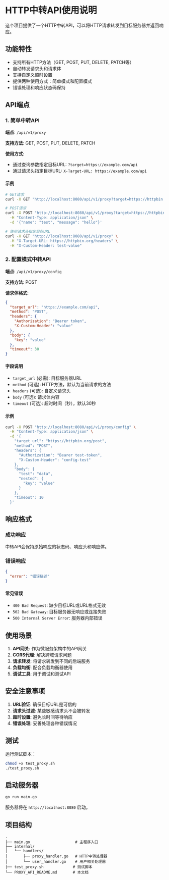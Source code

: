 # HTTP中转API使用说明

这个项目提供了一个HTTP中转API，可以将HTTP请求转发到目标服务器并返回响应。

## 功能特性

- 支持所有HTTP方法（GET, POST, PUT, DELETE, PATCH等）
- 自动转发请求头和请求体
- 支持自定义超时设置
- 提供两种使用方式：简单模式和配置模式
- 错误处理和响应状态码保持

## API端点

### 1. 简单中转API

**端点**: `/api/v1/proxy`

**支持方法**: GET, POST, PUT, DELETE, PATCH

**使用方式**:
- 通过查询参数指定目标URL: `?target=https://example.com/api`
- 通过请求头指定目标URL: `X-Target-URL: https://example.com/api`

#### 示例

```bash
# GET请求
curl -X GET "http://localhost:8080/api/v1/proxy?target=https://httpbin.org/get"

# POST请求
curl -X POST "http://localhost:8080/api/v1/proxy?target=https://httpbin.org/post" \
  -H "Content-Type: application/json" \
  -d '{"name": "test", "message": "hello"}'

# 使用请求头指定目标URL
curl -X GET "http://localhost:8080/api/v1/proxy" \
  -H "X-Target-URL: https://httpbin.org/headers" \
  -H "X-Custom-Header: test-value"
```

### 2. 配置模式中转API

**端点**: `/api/v1/proxy/config`

**支持方法**: POST

**请求体格式**:
```json
{
  "target_url": "https://example.com/api",
  "method": "POST",
  "headers": {
    "Authorization": "Bearer token",
    "X-Custom-Header": "value"
  },
  "body": {
    "key": "value"
  },
  "timeout": 30
}
```

#### 字段说明

- `target_url` (必需): 目标服务器URL
- `method` (可选): HTTP方法，默认为当前请求的方法
- `headers` (可选): 自定义请求头
- `body` (可选): 请求体内容
- `timeout` (可选): 超时时间（秒），默认30秒

#### 示例

```bash
curl -X POST "http://localhost:8080/api/v1/proxy/config" \
  -H "Content-Type: application/json" \
  -d '{
    "target_url": "https://httpbin.org/post",
    "method": "POST",
    "headers": {
      "Authorization": "Bearer test-token",
      "X-Custom-Header": "config-test"
    },
    "body": {
      "test": "data",
      "nested": {
        "key": "value"
      }
    },
    "timeout": 10
  }'
```

## 响应格式

### 成功响应

中转API会保持原始响应的状态码、响应头和响应体。

### 错误响应

```json
{
  "error": "错误描述"
}
```

#### 常见错误

- `400 Bad Request`: 缺少目标URL或URL格式无效
- `502 Bad Gateway`: 目标服务器无响应或连接失败
- `500 Internal Server Error`: 服务器内部错误

## 使用场景

1. **API网关**: 作为微服务架构中的API网关
2. **CORS代理**: 解决跨域请求问题
3. **请求转发**: 将请求转发到不同的后端服务
4. **负载均衡**: 配合负载均衡器使用
5. **调试工具**: 用于调试和测试API

## 安全注意事项

1. **URL验证**: 确保目标URL是可信的
2. **请求头过滤**: 某些敏感请求头不会被转发
3. **超时设置**: 避免长时间等待响应
4. **错误处理**: 妥善处理各种错误情况

## 测试

运行测试脚本：

```bash
chmod +x test_proxy.sh
./test_proxy.sh
```

## 启动服务器

```bash
go run main.go
```

服务器将在 `http://localhost:8080` 启动。

## 项目结构

```
.
├── main.go                    # 主程序入口
├── internal/
│   └── handlers/
│       ├── proxy_handler.go   # HTTP中转处理器
│       └── user_handler.go    # 用户相关处理器
├── test_proxy.sh             # 测试脚本
└── PROXY_API_README.md       # 本文档
```